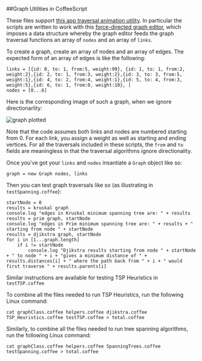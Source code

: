 ##Graph Utilities in CoffeeScript

These files support [this app traversal animation utility](http://sunnysideworks.nyc/d3/directed_graph/). In particular the scripts are written to work with this [force-directed graph editor](http://bl.ocks.org/rkirsling/5001347), which imposes a data structure whereby the graph editor feeds the graph traversal functions an array of `nodes` and an array of `links`.

To create a graph, create an array of nodes and an array of edges. The expected form of an array of edges is like the following:

```
links = [{id: 0, to: 1, from:5, weight:99}, {id: 1, to: 1, from:2, weight:2},{id: 2, to: 1, from:3, weight:2},{id: 3, to: 3, from:5, weight:1},{id: 4, to: 2, from:4, weight:1},{id: 5, to: 4, from:3, weight:5},{id: 6, to: 1, from:0, weight:10}, ]
nodes = [0...6]
```

Here is the corresponding image of such a graph, when we ignore directionarlity:

![graph plotted](https://github.com/sunnysideprodcorp/CoffeeScript_GraphTraversal/blob/master/specificScreenshotWithWeights.png)

Note that the code assumes both links and nodes are numbered starting from 0. For each link, you assign a weight as well as starting and ending vertices. For all the traversals included in these scripts, the `from` and `to` fields are meaningless in that the traversal algorithms ignore directionality.

Once you've got your `links` and `nodes` insantiate a `Graph` object like so:

```
graph = new Graph nodes, links
``` 

Then you can test graph traversals like so (as illustrating in `testSpanning.coffee`):

```
startNode = 0
results = kruskal graph
console.log "edges in Kruskal minimum spanning tree are: " + results
results = prim graph, startNode
console.log "edges in Prim minimum spanning tree are: " + results + " starting from node " + startNode
results = djikstra graph, startNode
for i in [1...graph.length]
    if i != startNode
        console.log "Djikstra results starting from node " + startNode + " to node " + i + "gives a minimum distance of " + results.distances[i] + " where the path back from " + i + " would first traverse " + results.parents[i] 
```

Similar instructions are available for testing TSP Heuristics in `testTSP.coffee`

To combine all the files needed to run TSP Heuristics, run the following Linux command:

```
cat graphClass.coffee helpers.coffee djikstra.coffee TSP_Heuristics.coffee testTSP.coffee > total.coffee
```

Similarly, to combine all the files needed to run tree spanning algorithms, run the following Linux command:

```
cat graphClass.coffee helpers.coffee SpanningTrees.coffee testSpanning.coffee > total.coffee
```